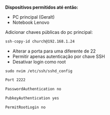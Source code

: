 **Dispositivos permitidos até então:**
- PC principal (Geralt)
- Notebook Lenovo

Adicionar chaves públicas do pc principal:
``` sh
ssh-copy-id church@192.168.1.24
```

- Alterar a porta para uma diferente de 22
- Permitir apenas autenticação por chave SSH
- Desativar login como root

`sudo nvim /etc/ssh/sshd_config`

```sh
Port 2222

PasswordAuthentication no 

PubkeyAuthentication yes

PermitRootLogin no
```

